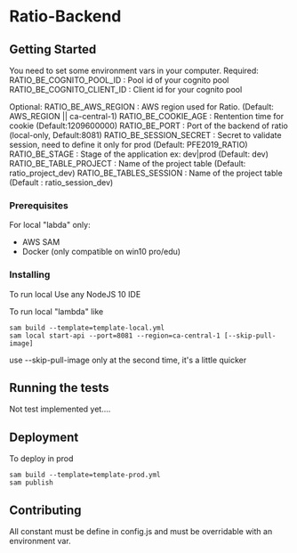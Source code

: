 # Ratio-Backend

## Getting Started
You need to set some environment vars in your computer.
Required:
RATIO_BE_COGNITO_POOL_ID : Pool id of your cognito pool
RATIO_BE_COGNITO_CLIENT_ID : Client id for your cognito pool

Optional:
RATIO_BE_AWS_REGION : AWS region used for Ratio. (Default: AWS_REGION || ca-central-1)
RATIO_BE_COOKIE_AGE : Rentention time for cookie (Default:1209600000)
RATIO_BE_PORT : Port of the backend of ratio (local-only, Default:8081)
RATIO_BE_SESSION_SECRET : Secret to validate session, need to define it only for prod (Default: PFE2019_RATIO)
RATIO_BE_STAGE : Stage of the application ex: dev|prod (Default: dev)
RATIO_BE_TABLE_PROJECT : Name of the project table (Default: ratio_project_dev)
RATIO_BE_TABLES_SESSION : Name of the project table (Default : ratio_session_dev)

### Prerequisites
For local "labda" only:
 * AWS SAM
 * Docker (only compatible on win10 pro/edu)

### Installing
To run local
Use any NodeJS 10 IDE

To run local "lambda" like

``` 
sam build --template=template-local.yml 
sam local start-api --port=8081 --region=ca-central-1 [--skip-pull-image]
```
use --skip-pull-image only at the second time, it's a little quicker
## Running the tests
Not test implemented yet....

## Deployment
To deploy in prod

```
sam build --template=template-prod.yml
sam publish 
```

## Contributing

All constant must be define in config.js and must be overridable with an environment var.